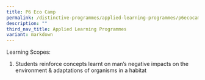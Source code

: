```yaml
---
title: P6 Eco Camp
permalink: /distinctive-programmes/applied-learning-programmes/p6ecocamp/
description: ""
third_nav_title: Applied Learning Programmes
variant: markdown
---
```

Learning Scopes:

1. Students reinforce concepts learnt on man’s negative impacts on the environment &amp; adaptations of organisms in a habitat

